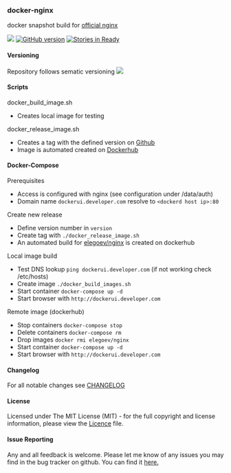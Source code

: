 ### docker-nginx
docker snapshot build for [official nginx](https://hub.docker.com/_/nginx/)

[![](https://badge.imagelayers.io/elegoev/nginx:latest.svg)](https://imagelayers.io/?images=elegoev/nginx:latest 'Get your own badge on imagelayers.io')
[![GitHub version](https://badge.fury.io/gh/elegoev%2Fdocker-nginx.svg)](https://badge.fury.io/gh/elegoev%2Fdocker-nginx)
[![Stories in Ready](https://badge.waffle.io/elegoev/docker-nginx.png?label=ready&title=Ready)](https://waffle.io/elegoev/docker-nginx)

#### Versioning
Repository follows sematic versioning  [![](https://img.shields.io/badge/semver-2.0.0-green.svg)](http://semver.org)

#### Scripts
docker_build_image.sh         
* Creates local image for testing

docker_release_image.sh
* Creates a tag with the defined version on [Github](http://github.com)
* Image is automated created on [Dockerhub](https://hub.docker.com/r/elegoev/nginx/)

#### Docker-Compose

Prerequisites
* Access is configured with nginx (see configuration under /data/auth)
* Domain name `dockerui.developer.com` resolve to `<dockerd host ip>:80`

Create new release
* Define version number in `version`
* Create tag with `./docker_release_image.sh`
* An automated build for [elegoev/nginx](https://hub.docker.com/r/elegoev/nginx/) is created on dockerhub

Local image build
* Test DNS lookup `ping dockerui.developer.com` (if not working check /etc/hosts)
* Create image `./docker_build_images.sh`
* Start container `docker-compose up -d`
* Start browser with `http://dockerui.developer.com`

Remote image (dockerhub)
* Stop containers `docker-compose stop`
* Delete containers `docker-compose rm`
* Drop images `docker rmi elegoev/nginx`
* Start container `docker-compose up -d`
* Start browser with `http://dockerui.developer.com`

#### Changelog
For all notable changes see [CHANGELOG](https://github.com/elegoev/docker-nginx/blob/master/CHANGELOG.md)

#### License
Licensed under The MIT License (MIT) - for the full copyright and license information, please view the [Licence](https://github.com/elegoev/docker-nginx/blob/master/Licence) file.

#### Issue Reporting
Any and all feedback is welcome.  Please let me know of any issues you may find in the bug tracker on github. You can find it [here. ](https://github.com/elegoev/docker-nginx/issues)
